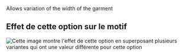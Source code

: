 Allows variation of the width of the garment

## Effet de cette option sur le motif

![Cette image montre l'effet de cette option en superposant plusieurs variantes qui ont une valeur différente pour cette option](tiberius_widthbonus_sample.svg "Effet de cette option sur le motif")
